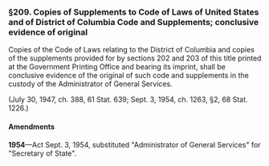 ### §209. Copies of Supplements to Code of Laws of United States and of District of Columbia Code and Supplements; conclusive evidence of original ###

Copies of the Code of Laws relating to the District of Columbia and copies of the supplements provided for by sections 202 and 203 of this title printed at the Government Printing Office and bearing its imprint, shall be conclusive evidence of the original of such code and supplements in the custody of the Administrator of General Services.

(July 30, 1947, ch. 388, 61 Stat. 639; Sept. 3, 1954, ch. 1263, §2, 68 Stat. 1226.)

#### Amendments ####

**1954**—Act Sept. 3, 1954, substituted "Administrator of General Services" for "Secretary of State".